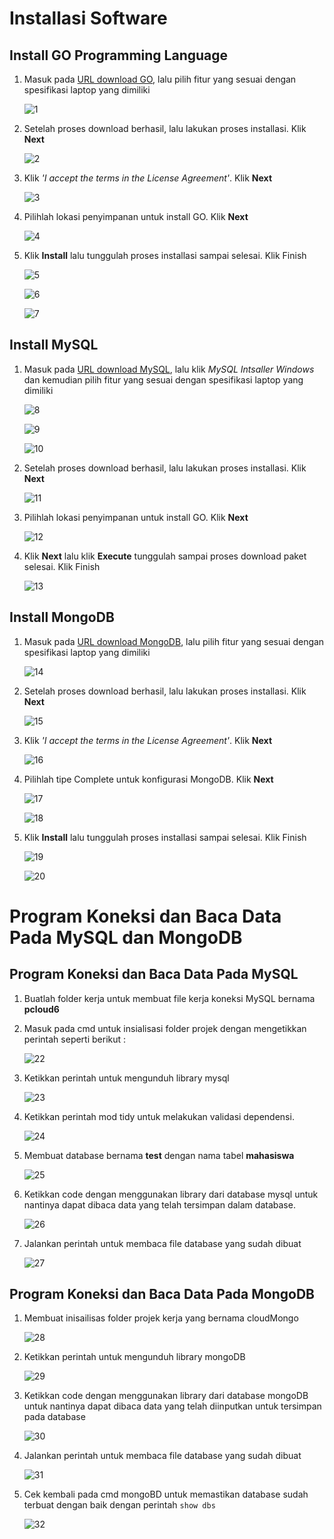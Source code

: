# Installasi Software

## Install GO Programming Language

1. Masuk pada [URL download GO](https://go.dev/dl/), lalu pilih fitur yang sesuai dengan spesifikasi laptop yang dimiliki

    ![1](6/1.png)

2. Setelah proses download berhasil, lalu lakukan proses installasi. Klik **Next**

    ![2](6/2.png)
    
3. Klik _'I accept the terms in the License Agreement'_. Klik **Next**

    ![3](6/3.png)
    
4. Pilihlah lokasi penyimpanan untuk install GO. Klik **Next**

    ![4](6/4.png)

5. Klik **Install** lalu tunggulah proses installasi sampai selesai. Klik Finish

    ![5](6/5.png)
    
    ![6](6/6.png)
    
    ![7](6/7.png)
        
## Install MySQL

1. Masuk pada [URL download MySQL](https://www.mysql.com/products/community/), lalu klik _MySQL Intsaller Windows_ dan kemudian pilih fitur yang sesuai dengan spesifikasi laptop yang dimiliki

    ![8](6/8.png)
    
    ![9](6/9.png)
    
    ![10](6/10.png)

2. Setelah proses download berhasil, lalu lakukan proses installasi. Klik **Next**

    ![11](6/12.png)
    
3. Pilihlah lokasi penyimpanan untuk install GO. Klik **Next**

    ![12](6/13.png)

5. Klik **Next** lalu klik **Execute** tunggulah sampai proses download paket selesai. Klik Finish

    ![13](6/14.png)
    
## Install MongoDB

1. Masuk pada [URL download MongoDB](https://www.mongodb.com/try/download/community), lalu pilih fitur yang sesuai dengan spesifikasi laptop yang dimiliki

    ![14](6/15.png)

2. Setelah proses download berhasil, lalu lakukan proses installasi. Klik **Next**

   ![15](6/16.png)
    
3. Klik _'I accept the terms in the License Agreement'_. Klik **Next**

    ![16](6/17.png)
    
4. Pilihlah tipe Complete untuk konfigurasi MongoDB. Klik **Next**

    ![17](6/18.png)
    
    ![18](6/19.png)
    
5. Klik **Install** lalu tunggulah proses installasi sampai selesai. Klik Finish

    ![19](6/20.png)
    
    ![20](6/21.png)
   

# Program Koneksi dan Baca Data Pada MySQL dan MongoDB 
## Program Koneksi dan Baca Data Pada MySQL
 
1. Buatlah folder kerja untuk membuat file kerja koneksi MySQL bernama **pcloud6**
2. Masuk pada cmd untuk insialisasi folder projek dengan mengetikkan perintah seperti berikut :

    ![22](6/23.png)

3. Ketikkan perintah untuk mengunduh library mysql 

    ![23](6/27.png)
 
4. Ketikkan perintah mod tidy untuk melakukan validasi dependensi.

    ![24](6/28.png)
    
5. Membuat database bernama **test** dengan nama tabel **mahasiswa** 

    ![25](6/25.png)
    
6. Ketikkan code dengan menggunakan library dari database mysql untuk nantinya dapat dibaca data yang telah tersimpan dalam database.

    ![26](6/33.png)
    
7. Jalankan perintah untuk membaca file database yang sudah dibuat

    ![27](6/26.png)
    
    
## Program Koneksi dan Baca Data Pada MongoDB 

1. Membuat inisailisas folder projek kerja yang bernama cloudMongo

    ![28](6/31.png)
   
2. Ketikkan perintah untuk mengunduh library mongoDB

    ![29](6/24.png)
    
3. Ketikkan code dengan menggunakan library dari database mongoDB untuk nantinya dapat dibaca data yang telah diinputkan untuk tersimpan pada database

    ![30](6/29.png)

4. Jalankan perintah untuk membaca file database yang sudah dibuat

    ![31](6/30.png)

5. Cek kembali pada cmd mongoBD untuk memastikan database sudah terbuat dengan baik dengan perintah ```show dbs```

    ![32](6/32.png)
    

